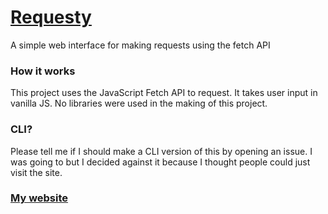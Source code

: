 # [Requesty](https://vityavv.github.io/requesty)
A simple web interface for making requests using the fetch API

### How it works
This project uses the JavaScript Fetch API to request. It takes user 
input in vanilla JS. No libraries were used in the making of this 
project.

### CLI?
Please tell me if I should make a CLI version of this by opening an 
issue. I was going to but I decided against it because I thought people 
could just visit the site.

### [My website](https://vityavv.github.io)
